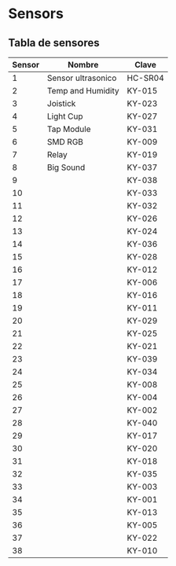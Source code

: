 # Sensors
## Tabla de sensores
| Sensor | Nombre | Clave |
| - | - | - |
| 1 | Sensor ultrasonico | HC-SR04 |
| 2 | Temp and Humidity | KY-015 |
| 3 | Joistick | KY-023 |
| 4 | Light Cup | KY-027 |
| 5 | Tap Module | KY-031 |
| 6 | SMD RGB | KY-009 |
| 7 | Relay | KY-019 |
| 8 | Big Sound | KY-037 |
| 9 |  | KY-038 |
| 10 |  | KY-033 |
| 11 |  | KY-032 |
| 12 |  | KY-026 |
| 13 |  | KY-024 |
| 14 |  | KY-036 |
| 15 |  | KY-028 |
| 16 |  | KY-012 |
| 17 |  | KY-006 |
| 18 |  | KY-016 |
| 19 |  | KY-011 |
| 20 |  | KY-029 |
| 21 |  | KY-025 |
| 22 |  | KY-021 |
| 23 |  | KY-039 |
| 24 |  | KY-034 |
| 25 |  | KY-008 |
| 26 |  | KY-004 |
| 27 |  | KY-002 |
| 28 |  | KY-040 |
| 29 |  | KY-017 |
| 30 |  | KY-020 |
| 31 |  | KY-018 |
| 32 |  | KY-035 |
| 33 |  | KY-003 |
| 34 |  | KY-001|
| 35 |  | KY-013 |
| 36 |  | KY-005 |
| 37 |  | KY-022 |
| 38 |  | KY-010 |
